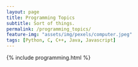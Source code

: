 ```yaml
---
layout: page
title: Programming Topics
subtitle: Sort of things.
permalink: /programming_topics/
feature-img: "assets/img/pexels/computer.jpeg"
tags: [Python, C, C++, Java, Javascript]
---
```



{% include programming.html %}